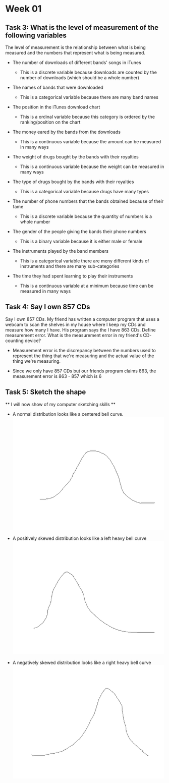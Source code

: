 # Week 01

## Task 3: What is the level of measurement of the following variables

The level of measurement is the relationship between what is being
measured and the numbers that represent what is being measured.

- The number of downloads of different bands' songs in iTunes
  - This is a discrete variable because downloads are counted by
    the number of downloads (which should be a whole number)

- The names of bands that were downloaded
  - This is a categorical variable because there are many band names

- The position in the iTunes download chart
  - This is a ordinal variable because this category is ordered
    by the ranking/position on the chart

- The money eared by the bands from the downloads
  - This is a continuous variable because the amount can be measured
    in many ways

- The weight of drugs bought by the bands with their royalties
  - This is a continuous variable because the weight can be measured
    in many ways

- The type of drugs bought by the bands with their royalties
  - This is a categorical variable because drugs have many types

- The number of phone numbers that the bands obtained because of their fame
  - This is a discrete variable because the quantity of numbers is a whole number

- The gender of the people giving the bands their phone numbers
  - This is a binary variable because it is either male or female

- The instruments played by the band members
  - This is a categorical variable there are meny different kinds of
    instruments and there are many sub-categories

- The time they had spent learning to play their instruments
  - This is a continuous variable at a minimum because time can be
    measured in many ways

## Task 4: Say I own 857 CDs

Say I own 857 CDs. My friend has written a computer program that uses a webcam
to scan the shelves in my house where I keep my CDs and measure how many I have.
His program says the I have 863 CDs. Define measurement error. What is the
measurement error in my friend's CD-counting device?

- Measurement error is the discrepancy between the numbers used to represent the
  thing that we're measuring and the actual value of the thing we're measuring.

- Since we only have 857 CDs but our friends program claims 863, the measurement
  error is 863 - 857 which is 6

## Task 5: Sketch the shape

** I will now show of my computer sketching skills **

- A normal distribution looks like a centered bell curve. 
![image](week01/normal-dist.png)

- A positively skewed distribution looks like a left heavy bell curve
![image](week01/positive-dist.png)

- A negatively skewed distribution looks like a right heavy bell curve
![image](week01/negative-dist.png)
